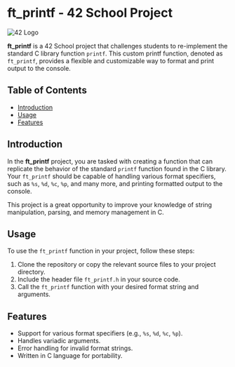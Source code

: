 # ft_printf - 42 School Project

![42 Logo](https://img.shields.io/badge/42%20School-ft_printf-2C2C2C)

**ft_printf** is a 42 School project that challenges students to re-implement the standard C library function `printf`. This custom printf function, denoted as `ft_printf`, provides a flexible and customizable way to format and print output to the console.

## Table of Contents

- [Introduction](#introduction)
- [Usage](#usage)
- [Features](#features)

## Introduction

In the **ft_printf** project, you are tasked with creating a function that can replicate the behavior of the standard `printf` function found in the C library. Your `ft_printf` should be capable of handling various format specifiers, such as `%s`, `%d`, `%c`, `%p`, and many more, and printing formatted output to the console.

This project is a great opportunity to improve your knowledge of string manipulation, parsing, and memory management in C.

## Usage

To use the `ft_printf` function in your project, follow these steps:

1. Clone the repository or copy the relevant source files to your project directory.
2. Include the header file `ft_printf.h` in your source code.
3. Call the `ft_printf` function with your desired format string and arguments.

## Features

- Support for various format specifiers (e.g., `%s`, `%d`, `%c`, `%p`).
- Handles variadic arguments.
- Error handling for invalid format strings.
- Written in C language for portability.
